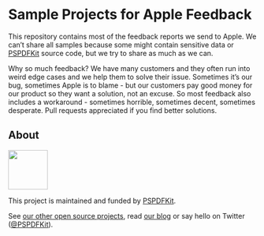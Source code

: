 # Sample Projects for Apple Feedback

This repository contains most of the feedback reports we send to Apple. We can’t share all samples because some might contain sensitive data or [PSPDFKit](https://pspdfkit.com/) source code, but we try to share as much as we can.

Why so much feedback? We have many customers and they often run into weird edge cases and we help them to solve their issue. Sometimes it’s our bug, sometimes Apple is to blame - but our customers pay good money for our product so they want a solution, not an excuse. So most feedback also includes a workaround - sometimes horrible, sometimes decent, sometimes desperate. Pull requests appreciated if you find better solutions.

## About

<a href="https://pspdfkit.com/">
  <img src="https://avatars2.githubusercontent.com/u/1527679?v=3&s=200" height="80" />
</a>

This project is maintained and funded by [PSPDFKit](https://pspdfkit.com/).

See [our other open source projects](https://github.com/PSPDFKit-labs), read [our blog](https://pspdfkit.com/blog/) or say hello on Twitter ([@PSPDFKit](https://twitter.com/pspdfkit)).
